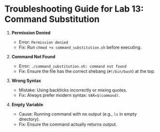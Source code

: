 # Troubleshooting Guide for Lab 13: Command Substitution

1. **Permission Denied**
   - Error: `Permission denied`
   - Fix: Run `chmod +x command_substitution.sh` before executing.

2. **Command Not Found**
   - Error: `./command_substitution.sh: command not found`
   - Fix: Ensure the file has the correct shebang (`#!/bin/bash`) at the top.

3. **Wrong Syntax**
   - Mistake: Using backticks incorrectly or mixing quotes.
   - Fix: Always prefer modern syntax: `VAR=$(command)`.

4. **Empty Variable**
   - Cause: Running command with no output (e.g., `ls` in empty directory).
   - Fix: Ensure the command actually returns output.

